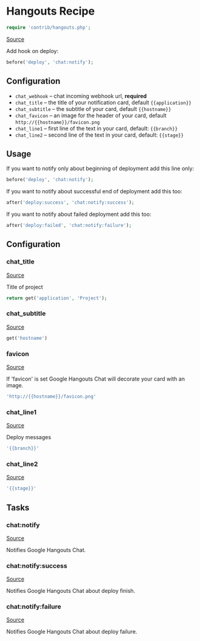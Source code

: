 <!-- DO NOT EDIT THIS FILE! -->
<!-- Instead edit contrib/hangouts.php -->
<!-- Then run bin/docgen -->

# Hangouts Recipe

```php
require 'contrib/hangouts.php';
```

[Source](/contrib/hangouts.php)




Add hook on deploy:

```php
before('deploy', 'chat:notify');
```

## Configuration

- `chat_webhook` – chat incoming webhook url, **required**
- `chat_title` – the title of your notification card, default `{{application}}`
- `chat_subtitle` – the subtitle of your card, default `{{hostname}}`
- `chat_favicon` – an image for the header of your card, default `http://{{hostname}}/favicon.png`
- `chat_line1` – first line of the text in your card, default: `{{branch}}`
- `chat_line2` – second line of the text in your card, default: `{{stage}}`

## Usage

If you want to notify only about beginning of deployment add this line only:

```php
before('deploy', 'chat:notify');
```

If you want to notify about successful end of deployment add this too:

```php
after('deploy:success', 'chat:notify:success');
```

If you want to notify about failed deployment add this too:

```php
after('deploy:failed', 'chat:notify:failure');
```



## Configuration
### chat_title
[Source](https://github.com/deployphp/deployer/blob/master/contrib/hangouts.php#L45)

Title of project

```php title="Default value"
return get('application', 'Project');
```


### chat_subtitle
[Source](https://github.com/deployphp/deployer/blob/master/contrib/hangouts.php#L49)



```php title="Default value"
get('hostname')
```


### favicon
[Source](https://github.com/deployphp/deployer/blob/master/contrib/hangouts.php#L52)

If 'favicon' is set Google Hangouts Chat will decorate your card with an image.

```php title="Default value"
'http://{{hostname}}/favicon.png'
```


### chat_line1
[Source](https://github.com/deployphp/deployer/blob/master/contrib/hangouts.php#L55)

Deploy messages

```php title="Default value"
'{{branch}}'
```


### chat_line2
[Source](https://github.com/deployphp/deployer/blob/master/contrib/hangouts.php#L56)



```php title="Default value"
'{{stage}}'
```



## Tasks

### chat:notify
[Source](https://github.com/deployphp/deployer/blob/master/contrib/hangouts.php#L59)

Notifies Google Hangouts Chat.




### chat:notify:success
[Source](https://github.com/deployphp/deployer/blob/master/contrib/hangouts.php#L101)

Notifies Google Hangouts Chat about deploy finish.




### chat:notify:failure
[Source](https://github.com/deployphp/deployer/blob/master/contrib/hangouts.php#L143)

Notifies Google Hangouts Chat about deploy failure.




